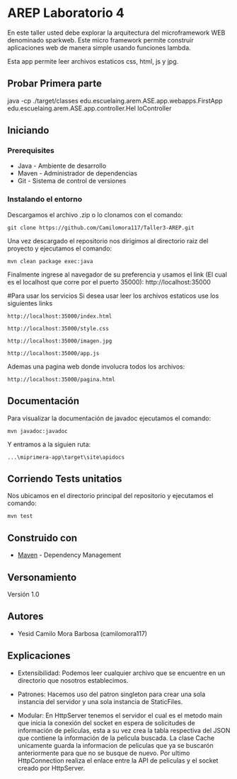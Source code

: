 # AREP Laboratorio 4

En este taller usted debe explorar la arquitectura del microframework WEB denominado sparkweb. Este micro framework permite construir aplicaciones web de manera simple usando funciones lambda.

Esta app permite leer archivos estaticos css, html, js y jpg.

## Probar Primera parte

java -cp ./target/classes edu.escuelaing.arem.ASE.app.webapps.FirstApp edu.escuelaing.arem.ASE.app.controller.Hel
loController


## Iniciando

### Prerequisites

- Java - Ambiente de desarrollo
- Maven - Administrador de dependencias
- Git - Sistema de control de versiones

### Instalando el entorno

Descargamos el archivo .zip o lo clonamos con el comando:

```
git clone https://github.com/Camilomora117/Taller3-AREP.git
```

Una vez descargado el repositorio nos dirigimos al directorio raiz del proyecto y ejecutamos el comando:

```
mvn clean package exec:java
```

Finalmente ingrese al navegador de su preferencia y usamos el link (El cual es el localhost que corre por el puerto 35000):
http://localhost:35000

#Para usar los servicios
Si desea usar leer los archivos estaticos use los siguientes links

```
http://localhost:35000/index.html
```

```
http://localhost:35000/style.css
```

```
http://localhost:35000/imagen.jpg
```

```
http://localhost:35000/app.js
```

Ademas una pagina web donde involucra todos los archivos:

```
http://localhost:35000/pagina.html
```

## Documentación

Para visualizar la documentación de javadoc ejecutamos el comando: 

```
mvn javadoc:javadoc
```

Y entramos a la siguien ruta:

```
...\miprimera-app\target\site\apidocs
```

## Corriendo Tests unitatios

Nos ubicamos en el directorio principal del repositorio y ejecutamos el comando:

```
mvn test
```

## Construido con

* [Maven](https://maven.apache.org/) - Dependency Management

## Versonamiento

Versión 1.0

## Autores

* Yesid Camilo Mora Barbosa (camilomora117)

## Explicaciones

* Extensibilidad: Podemos leer cualquier archivo que se encuentre en un directorio que nosotros establecimos.

* Patrones: Hacemos uso del patron singleton para crear una sola instancia del servidor y una sola instancia de StaticFiles.

* Modular: En HttpServer tenemos el servidor el cual es el metodo main que inicia la conexión del socket en espera de solicitudes de información de peliculas, esta a su vez crea la tabla respectiva del JSON que contiene la información de la pelicula buscada. La clase Cache unicamente guarda la informacion de peliculas que ya se buscarón anteriormente para que no se busque de nuevo. Por ultimo HttpConnection realiza el enlace entre la API de peliculas y el socket creado por HttpServer.
